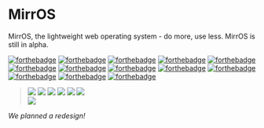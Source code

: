 # MirrOS
MirrOS, the lightweight web operating system - do more, use less. MirrOS is still in alpha.

[![forthebadge](https://forthebadge.com/images/badges/designed-in-inkscape.svg)](https://forthebadge.com)
[![forthebadge](https://forthebadge.com/images/badges/fixed-bugs.svg)](https://forthebadge.com)
[![forthebadge](https://forthebadge.com/images/badges/for-you.svg)](https://forthebadge.com)
[![forthebadge](https://forthebadge.com/images/badges/its-not-a-lie-if-you-believe-it.svg)](https://forthebadge.com)
[![forthebadge](https://forthebadge.com/images/badges/made-with-python.svg)](https://forthebadge.com)
[![forthebadge](https://forthebadge.com/images/badges/made-with-markdown.svg)](https://forthebadge.com)
[![forthebadge](https://forthebadge.com/images/badges/made-with-javascript.svg)](https://forthebadge.com)
[![forthebadge](https://forthebadge.com/images/badges/not-a-bug-a-feature.svg)](https://forthebadge.com)
[![forthebadge](https://forthebadge.com/images/badges/open-source.svg)](https://forthebadge.com)
[![forthebadge](https://forthebadge.com/images/badges/uses-css.svg)](https://forthebadge.com)
[![forthebadge](https://forthebadge.com/images/badges/uses-html.svg)](https://forthebadge.com)
[![forthebadge](https://forthebadge.com/images/badges/uses-js.svg)](https://forthebadge.com)
[![forthebadge](https://forthebadge.com/images/badges/uses-git.svg)](https://forthebadge.com)

> [![](https://img.shields.io/github/stars/Mirror-Team/MirrOS?color=orange&style=flat-square)](https://github.com/Mirror-Team/MirrOS/stargazers) 
> [![](https://img.shields.io/github/forks/Mirror-Team/MirrOS?color=purple&style=flat-square)](https://github.com/Mirror-Team/MirrOS/network/members)
> [![](https://img.shields.io/github/watchers/Mirror-Team/MirrOS?color=blue&style=flat-square)](https://github.com/Mirror-Team/MirrOS/watchers) 
> [![](https://img.shields.io/github/issues/Mirror-Team/MirrOS?color=teal&style=flat-square)](https://github.com/Mirror-Team/MirrOS/issues) 
> [![](https://img.shields.io/github/issues-pr/Mirror-Team/MirrOS?color=teal&style=flat-square)](https://github.com/Mirror-Team/MirrOS/pulls) 
> [![](https://img.shields.io/github/license/Mirror-Team/MirrOS?style=flat-square)](https://github.com/Mirror-Team/MirrOS/blob/master/LICENSE) <!-- 2 spaces -->  
> [![](https://img.shields.io/badge/discuss-on_github-181717.svg?style=flat-square)](https://github.com/Mirror-Team/MirrOS/discussions)

*We planned a redesign!*

